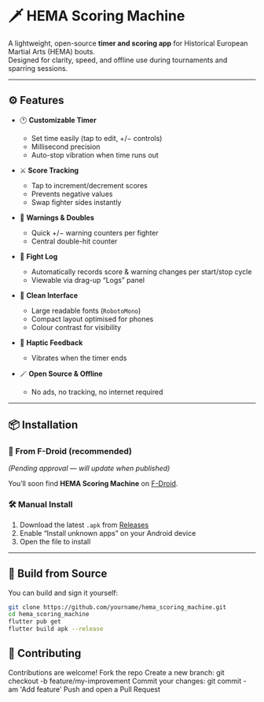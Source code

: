 # 🗡️ HEMA Scoring Machine

A lightweight, open-source **timer and scoring app** for Historical European Martial Arts (HEMA) bouts.  
Designed for clarity, speed, and offline use during tournaments and sparring sessions.

---

## ⚙️ Features

- 🕐 **Customizable Timer**
  - Set time easily (tap to edit, +/− controls)
  - Millisecond precision
  - Auto-stop vibration when time runs out

- ⚔️ **Score Tracking**
  - Tap to increment/decrement scores
  - Prevents negative values
  - Swap fighter sides instantly

- 🚨 **Warnings & Doubles**
  - Quick +/− warning counters per fighter
  - Central double-hit counter

- 🧾 **Fight Log**
  - Automatically records score & warning changes per start/stop cycle
  - Viewable via drag-up “Logs” panel

- 🎨 **Clean Interface**
  - Large readable fonts (`RobotoMono`)
  - Compact layout optimised for phones
  - Colour contrast for visibility

- 📳 **Haptic Feedback**
  - Vibrates when the timer ends

- 🪄 **Open Source & Offline**
  - No ads, no tracking, no internet required

---

## 📦 Installation

### 🧭 From F-Droid (recommended)
*(Pending approval — will update when published)*

You’ll soon find **HEMA Scoring Machine** on [F-Droid](https://f-droid.org/).

### 🛠️ Manual Install
1. Download the latest `.apk` from [Releases](https://github.com/kstepanovdev/hema_scoring_machine/releases)
2. Enable “Install unknown apps” on your Android device
3. Open the file to install

---

## 🧰 Build from Source

You can build and sign it yourself:

```bash
git clone https://github.com/yourname/hema_scoring_machine.git
cd hema_scoring_machine
flutter pub get
flutter build apk --release
```

## 🤝 Contributing

Contributions are welcome!
Fork the repo
Create a new branch: git checkout -b feature/my-improvement
Commit your changes: git commit -am 'Add feature'
Push and open a Pull Request
